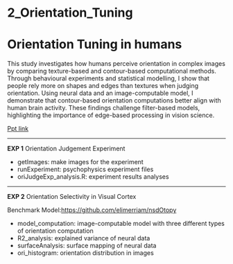 # 2_Orientation_Tuning

# Orientation Tuning in humans
This study investigates how humans perceive orientation in complex images by comparing texture-based and contour-based computational methods. Through behavioural experiments and statistical modelling, I show that people rely more on shapes and edges than textures when judging orientation. Using neural data and an image-computable model, I demonstrate that contour-based orientation computations better align with human brain activity. These findings challenge filter-based models, highlighting the importance of edge-based processing in vision science.

[Ppt link](https://drive.google.com/file/d/1S12H1B69XabA3PpYL-Oc38ubC4eHQlrM/view?usp=sharing)

---------
**EXP 1**
Orientation Judgement Experiment
 - getImages: make images for the experiment
 - runExperiment: psychophysics experiment files
 - oriJudgeExp_analysis.R: experiment results analyses
---------
**EXP 2**
Orientation Selectivity in Visual Cortex

Benchmark Model:https://github.com/elimerriam/nsdOtopy
 - model_computation: image-computable model with three different types of orientation computation
 - R2_analysis: explained variance of neural data
 - surfaceAnalysis: surface mapping of neural data
 - ori_histogram: orientation distribution in images 

